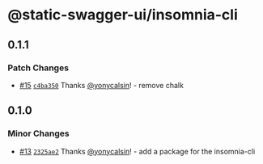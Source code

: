 # @static-swagger-ui/insomnia-cli

## 0.1.1

### Patch Changes

- [#15](https://github.com/yonycalsin/static-swagger-ui/pull/15) [`c4ba350`](https://github.com/yonycalsin/static-swagger-ui/commit/c4ba3502f9c7f0d7638e63864d995a06501e360b) Thanks [@yonycalsin](https://github.com/yonycalsin)! - remove chalk

## 0.1.0

### Minor Changes

- [#13](https://github.com/yonycalsin/static-swagger-ui/pull/13) [`2325ae2`](https://github.com/yonycalsin/static-swagger-ui/commit/2325ae28cc319cf0490e5051199e4e00e0178955) Thanks [@yonycalsin](https://github.com/yonycalsin)! - add a package for the insomnia-cli
